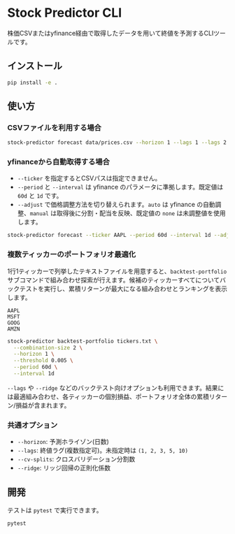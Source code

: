 # Stock Predictor CLI

株価CSVまたはyfinance経由で取得したデータを用いて終値を予測するCLIツールです。

## インストール

```bash
pip install -e .
```

## 使い方

### CSVファイルを利用する場合

```bash
stock-predictor forecast data/prices.csv --horizon 1 --lags 1 --lags 2 --lags 5
```

### yfinanceから自動取得する場合

- `--ticker` を指定するとCSVパスは指定できません。
- `--period` と `--interval` は yfinance のパラメータに準拠します。既定値は `60d` と `1d` です。
- `--adjust` で価格調整方法を切り替えられます。`auto` は yfinance の自動調整、`manual` は取得後に分割・配当を反映、既定値の `none` は未調整値を使用します。

```bash
stock-predictor forecast --ticker AAPL --period 60d --interval 1d --adjust manual
```

### 複数ティッカーのポートフォリオ最適化

1行1ティッカーで列挙したテキストファイルを用意すると、`backtest-portfolio` サブコマンドで組み合わせ探索が行えます。候補のティッカーすべてについてバックテストを実行し、累積リターンが最大になる組み合わせとランキングを表示します。

```text
AAPL
MSFT
GOOG
AMZN
```

```bash
stock-predictor backtest-portfolio tickers.txt \
  --combination-size 2 \
  --horizon 1 \
  --threshold 0.005 \
  --period 60d \
  --interval 1d
```

`--lags` や `--ridge` などのバックテスト向けオプションも利用できます。結果には最適組み合わせ、各ティッカーの個別損益、ポートフォリオ全体の累積リターン/損益が含まれます。

### 共通オプション

- `--horizon`: 予測ホライゾン(日数)
- `--lags`: 終値ラグ(複数指定可)。未指定時は `(1, 2, 3, 5, 10)`
- `--cv-splits`: クロスバリデーション分割数
- `--ridge`: リッジ回帰の正則化係数

## 開発

テストは `pytest` で実行できます。

```bash
pytest
```
